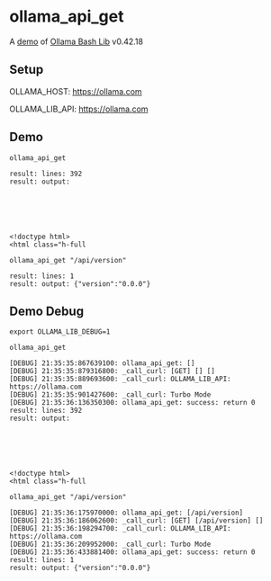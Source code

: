 # ollama_api_get

A [demo](../README.md#demos) of [Ollama Bash Lib](https://github.com/attogram/ollama-bash-lib) v0.42.18

## Setup

OLLAMA_HOST: https://ollama.com

OLLAMA_LIB_API: https://ollama.com


## Demo


```
ollama_api_get

result: lines: 392
result: output: 






<!doctype html>
<html class="h-full
```

```
ollama_api_get "/api/version"

result: lines: 1
result: output: {"version":"0.0.0"}
```

## Demo Debug

`export OLLAMA_LIB_DEBUG=1`


```
ollama_api_get

[DEBUG] 21:35:35:867639100: ollama_api_get: []
[DEBUG] 21:35:35:879316800: _call_curl: [GET] [] []
[DEBUG] 21:35:35:889693600: _call_curl: OLLAMA_LIB_API: https://ollama.com
[DEBUG] 21:35:35:901427600: _call_curl: Turbo Mode
[DEBUG] 21:35:36:136350300: ollama_api_get: success: return 0
result: lines: 392
result: output: 






<!doctype html>
<html class="h-full
```

```
ollama_api_get "/api/version"

[DEBUG] 21:35:36:175970000: ollama_api_get: [/api/version]
[DEBUG] 21:35:36:186062600: _call_curl: [GET] [/api/version] []
[DEBUG] 21:35:36:198294700: _call_curl: OLLAMA_LIB_API: https://ollama.com
[DEBUG] 21:35:36:209952000: _call_curl: Turbo Mode
[DEBUG] 21:35:36:433881400: ollama_api_get: success: return 0
result: lines: 1
result: output: {"version":"0.0.0"}
```
